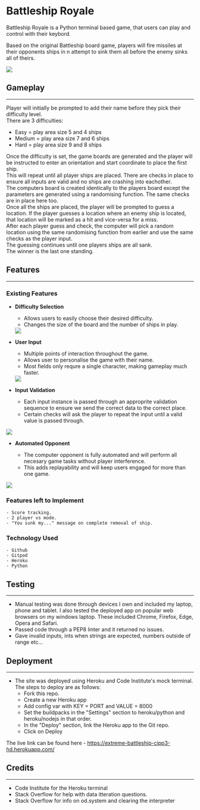# Battleship Royale

Battleship Royale is a Python terminal based game, that users can play and control with their keybord.

Based on the original Battleship board game, players will fire missiles at their opponents ships in n attempt to sink them all before the enemy sinks all of theirs.

<img src="assets/images/readme/am-i-responsive-quizzical-min.PNG">

## Gameplay
<hr>
Player will initially be prompted to add their name before they pick their difficulty level.<br>
There are 3 difficulties:

- Easy = play area size 5 and 4 ships
- Medium = play area size 7 and 6 ships
- Hard = play area size 9 and 8 ships

Once the difficulty is set, the game boards are generated and the player will be instructed to enter an orientation and start coordinate to place the first ship. <br>
This will repeat until all player ships are placed. There are checks in place to ensure all inputs are valid and no ships are crashing into eachother.<br>
The computers board is created identically to the players board except the parameters are generated using a randomising function. The same checks are in place here too. <br>
Once all the ships are placed, the player will be prompted to guess a location. If the player guesses a location where an enemy ship is located, that location will be marked as a hit and vice-versa for a miss.<br>
After each player guess and check, the computer will pick a random location using the same randomising function from earlier and use the same checks as the player input.<br>
The guessing continues until one players ships are all sank.<br>
The winner is the last one standing.
   
## Features
<hr>

### Existing Features

- __Difficulty Selection__

  - Allows users to easily choose their desired difficulty.
  - Changes the size of the board and the number of ships in play.
  
  <img src="assets/images/readme/start-page-min.PNG">

- __User Input__

  - Multiple points of interaction throughout the game.
  - Allows user to personalise the game with their name.
  - Most fields only requre a single character, making gameplay much faster.
  
  <img src="assets/images/readme/rules-min.PNG">

- __Input Validation__

    - Each input instance is passed through an approprite validation sequence to ensure we send the correct data to the correct place.
    - Certain checks will ask the player to repeat the input until a valid value is passed through.

<img src="assets/images/readme/quiz-page-min.PNG">

- __Automated Opponent__

    - The computer opponent is fully automated and will perform all necesary game tasks without player interference.
    - This adds replayability and will keep users engaged for more than one game.

<img src="assets/images/readme/question-answers-min.PNG">

### Features left to Implement

    - Score tracking.
    - 2 player vs mode.
    - "You sunk my..." message on complete removal of ship.

### Technology Used 

    - Github
    - Gitpod
    - Heroku
    - Python

## Testing

<hr>

- Manual testing was done through devices I own and included my laptop, phone and tablet. I also tested the      deployed app on popular web browsers on my windows laptop. These included Chrome, Firefox, Edge, Opera and  Safari.
- Passed code through a PEP8 linter and it returned no issues.
- Gave invalid inputs, ints when strings are expected, numbers outside of range etc...

## Deployment

<hr>

- The site was deployed using Heroku and Code Institute's mock terminal. The steps to deploy are as follows: 
  - Fork this repo.
  - Create a new Heroku app
  - Add config var with KEY = PORT and VALUE = 8000
  - Set the buildpacks in the "Settings" section to heroku/python and heroku/nodejs in that order.
  - In the "Deploy" section, link the Heroku app to the Git repo.
  - Click on Deploy

The live link can be found here - https://extreme-battleship-cipp3-hd.herokuapp.com/


## Credits 

<hr>

- Code Institute for the Heroku terminal
- Stack Overflow for help with data itteration questions.
- Stack Overflow for info on od.system and clearing the interpreter